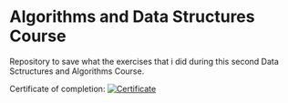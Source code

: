 # Algorithms and Data Structures Course

Repository to save what the exercises that i did during this second Data Sctructures and Algorithms Course.

Certificate of completion: [![Certificate](https://img.shields.io/badge/Certificate-Udemy-blue.svg)](https://www.udemy.com/certificate/UC-a3d7a837-e1ca-4277-b779-1df1b4395332/)
